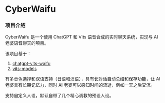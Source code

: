 # CyberWaifu

### 项目介绍

CyberWaifu 是一个使用 ChatGPT 和 Vits 语音合成的实时聊天系统，实现与 AI 老婆语音聊天的项目。

该项目基于：
1. [chatgpt-vits-waifu](https://github.com/Li-kaige/chatgpt-vits-waifu)
2. [vits-models](https://huggingface.co/spaces/zomehwh/vits-models)

有多音色选择和双语支持（日语和汉语），具有长对话自动总结和保存功能，让 AI 老婆具有长期记忆力，同时 AI 老婆可以感知时间的流逝，例如一天之后交流。

支持自定义人设，默认自带了几个精心调教的预设人设。